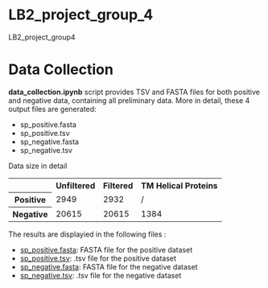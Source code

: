 # LB2_project_group_4
LB2_project_group4
# Data Collection
**data_collection.ipynb** script provides TSV and FASTA files for both positive and negative data, containing all preliminary data.
More in detail, these 4 output files are generated:
* sp_positive.fasta
* sp_positive.tsv
* sp_negative.fasta
* sp_negative.tsv

Data size in detail

<table>
  <tr>
    <th></th>
    <th>Unfiltered</th>
    <th>Filtered</th>
    <th>TM Helical Proteins</th>
  </tr>
  <tr>
    <th>Positive</th>
    <td>2949</td>
    <td>2932</td>
    <td>/</td>
  </tr>
  <tr>
    <th>Negative</th>
    <td>20615</td>
    <td>20615</td>
    <td>1384</td>
  </tr>
</table>

The results are displayied in the following files :
- [sp_positive.fasta](Data_collection/sp_positive.fasta): FASTA file for the positive dataset 
- [sp_positive.tsv](Data_collection/sp_positive.fasta): .tsv file for the positive dataset 
- [sp_negative.fasta](Data_collection/sp_negative.fasta): FASTA file for the negative dataset 
- [sp_negative.tsv](Data_collection/sp_negative.tsv): .tsv file for the negative dataset 
